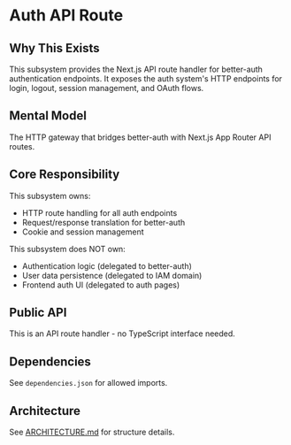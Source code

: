 # Auth API Route

## Why This Exists
This subsystem provides the Next.js API route handler for better-auth authentication endpoints. It exposes the auth system's HTTP endpoints for login, logout, session management, and OAuth flows.

## Mental Model
The HTTP gateway that bridges better-auth with Next.js App Router API routes.

## Core Responsibility
This subsystem owns:
- HTTP route handling for all auth endpoints
- Request/response translation for better-auth
- Cookie and session management

This subsystem does NOT own:
- Authentication logic (delegated to better-auth)
- User data persistence (delegated to IAM domain)
- Frontend auth UI (delegated to auth pages)

## Public API
This is an API route handler - no TypeScript interface needed.

## Dependencies
See `dependencies.json` for allowed imports.

## Architecture
See [ARCHITECTURE.md](./ARCHITECTURE.md) for structure details.